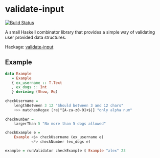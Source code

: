 # validate-input

[![Build Status](https://travis-ci.org/agrafix/validate-input.svg)](https://travis-ci.org/agrafix/validate-input)

A small Haskell combinator library that provides a simple way of validating user provided data structures.

Hackage: [validate-input](http://hackage.haskell.org/package/validate-input) 

## Example

```haskell
data Example
   = Example
   { ex_username :: T.Text
   , ex_dogs :: Int
   } deriving (Show, Eq)
   
checkUsername =
    lengthBetween 3 12 "Should between 3 and 12 chars"
    +>> matchesRegex [re|^[A-za-z0-9]+$|] "only alpha num"
    
checkNumber =
    largerThan 5 "No more than 5 dogs allowed"

checkExample e =
    Example <$> checkUsername (ex_username e)
            <*> checkNumber (ex_dogs e)

example = runValidator checkExample $ Example "alex" 23
```